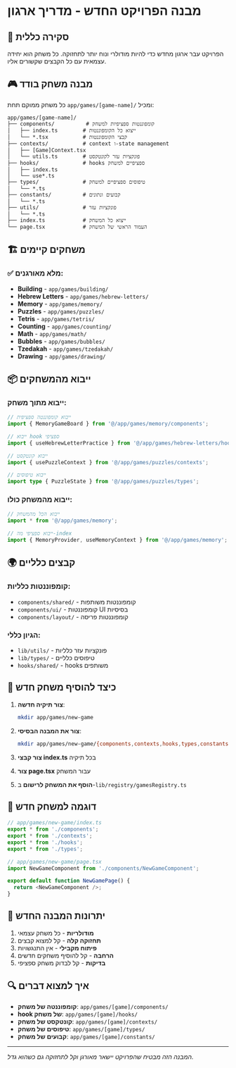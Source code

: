 # מבנה הפרויקט החדש - מדריך ארגון

## 📁 סקירה כללית
הפרויקט עבר ארגון מחדש כדי להיות מודולרי ונוח יותר לתחזוקה. כל משחק הוא יחידה עצמאית עם כל הקבצים שקשורים אליו.

## 🎮 מבנה משחק בודד

כל משחק ממוקם תחת `app/games/[game-name]/` ומכיל:

```
app/games/[game-name]/
├── components/          # קומפוננטות ספציפיות למשחק
│   ├── index.ts        # ייצוא כל הקומפוננטות
│   └── *.tsx           # קבצי הקומפוננטות
├── contexts/           # context ו-state management
│   ├── [Game]Context.tsx
│   └── utils.ts        # פונקציות עזר לקונטקסט
├── hooks/              # hooks ספציפיים למשחק
│   ├── index.ts
│   └── use*.ts
├── types/              # טיפוסים ספציפיים למשחק
│   └── *.ts
├── constants/          # קבועים ונתונים
│   └── *.ts
├── utils/              # פונקציות עזר
│   └── *.ts
├── index.ts            # ייצוא כל המשחק
└── page.tsx            # העמוד הראשי של המשחק
```

## 🏗️ משחקים קיימים

### ✅ מלא מאורגנים:
- **Building** - `app/games/building/`
- **Hebrew Letters** - `app/games/hebrew-letters/`
- **Memory** - `app/games/memory/`
- **Puzzles** - `app/games/puzzles/`
- **Tetris** - `app/games/tetris/`
- **Counting** - `app/games/counting/`
- **Math** - `app/games/math/`
- **Bubbles** - `app/games/bubbles/`
- **Tzedakah** - `app/games/tzedakah/`
- **Drawing** - `app/games/drawing/`

## 📦 ייבוא מהמשחקים

### ייבוא מתוך משחק:
```typescript
// ייבוא קומפוננטה ספציפית
import { MemoryGameBoard } from '@/app/games/memory/components';

// ייבוא hook ספציפי
import { useHebrewLetterPractice } from '@/app/games/hebrew-letters/hooks';

// ייבוא קונטקסט
import { usePuzzleContext } from '@/app/games/puzzles/contexts';

// ייבוא טיפוסים
import type { PuzzleState } from '@/app/games/puzzles/types';
```

### ייבוא מהמשחק כולו:
```typescript
// ייבוא הכל מהמשחק
import * from '@/app/games/memory';

// ייבוא ספציפי מה-index
import { MemoryProvider, useMemoryContext } from '@/app/games/memory';
```

## 🌍 קבצים כלליים

### קומפוננטות כלליות:
- `components/shared/` - קומפוננטות משותפות
- `components/ui/` - קומפוננטות UI בסיסיות
- `components/layout/` - קומפוננטות פריסה

### הגיון כללי:
- `lib/utils/` - פונקציות עזר כלליות
- `lib/types/` - טיפוסים כלליים
- `hooks/shared/` - hooks משותפים

## 🔧 כיצד להוסיף משחק חדש

1. **צור תיקיה חדשה**:
   ```bash
   mkdir app/games/new-game
   ```

2. **צור את המבנה הבסיסי**:
   ```bash
   mkdir app/games/new-game/{components,contexts,hooks,types,constants,utils}
   ```

3. **צור קבצי index.ts** בכל תיקיה

4. **צור page.tsx** עבור המשחק

5. **הוסף את המשחק לרישום** ב-`lib/registry/gamesRegistry.ts`

## 📝 דוגמה למשחק חדש

```typescript
// app/games/new-game/index.ts
export * from './components';
export * from './contexts';
export * from './hooks';
export * from './types';

// app/games/new-game/page.tsx
import NewGameComponent from './components/NewGameComponent';

export default function NewGamePage() {
  return <NewGameComponent />;
}
```

## 🎯 יתרונות המבנה החדש

1. **מודולריות** - כל משחק עצמאי
2. **תחזוקה קלה** - קל למצוא קבצים
3. **פיתוח מקבילי** - אין התנגשויות
4. **הרחבה** - קל להוסיף משחקים חדשים
5. **בדיקות** - קל לבדוק משחק ספציפי

## 🔍 איך למצוא דברים

- **קומפוננטה של משחק**: `app/games/[game]/components/`
- **hook של משחק**: `app/games/[game]/hooks/`
- **קונטקסט של משחק**: `app/games/[game]/contexts/`
- **טיפוסים של משחק**: `app/games/[game]/types/`
- **קבועים של משחק**: `app/games/[game]/constants/`

---

*המבנה הזה מבטיח שהפרויקט יישאר מאורגן וקל לתחזוקה גם כשהוא גדל.*
